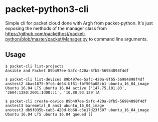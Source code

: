 # packet-python3-cli

Simple cli for packet cloud done with Argh from packet-python. It's just exposing the methods of the manager class from https://github.com/packethost/packet-python/blob/master/packet/Manager.py to command line arguments.

## Usage

```
$ packet-cli list-projects                                    
Ansible and Packet 89b497ee-5afc-420a-8fb5-56984898f4df

$ packet-cli list-devices 89b497ee-5afc-420a-8fb5-56984898f4df
anstest2 4bae1675-9fc6-4d64-bf81-fbf506a08cb1 ubuntu_16_04_image Ubuntu 16.04 LTS ubuntu 16.04 active ['147.75.101.83', '2604:1380:2001:1d00::1', '10.80.93.129']A

$ packet-cli create-device 89b497ee-5afc-420a-8fb5-56984898f4df anstest3 baremetal_0 ams1 ubuntu_16_04_image
anstest3 db9f035b-cab5-420d-bb68-c5e17d23f507 ubuntu_16_04_image Ubuntu 16.04 LTS ubuntu 16.04 queued []


```
